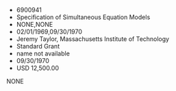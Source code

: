* 6900941
* Specification of Simultaneous Equation Models
* NONE,NONE
* 02/01/1969,09/30/1970
* Jeremy Taylor, Massachusetts Institute of Technology
* Standard Grant
*   name not available
* 09/30/1970
* USD 12,500.00

NONE
